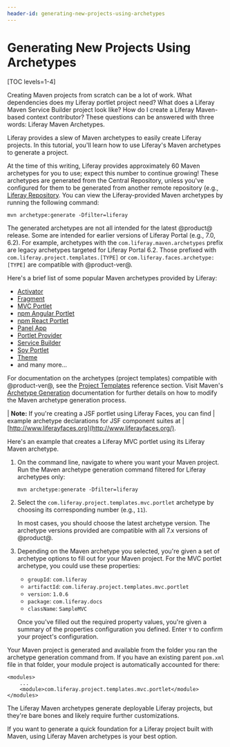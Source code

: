 ```yaml
---
header-id: generating-new-projects-using-archetypes
---
```


# Generating New Projects Using Archetypes

[TOC levels=1-4]

Creating Maven projects from scratch can be a lot of work. What dependencies
does my Liferay portlet project need? What does a Liferay Maven Service Builder
project look like? How do I create a Liferay Maven-based context contributor?
These questions can be answered with three words: Liferay Maven Archetypes.

Liferay provides a slew of Maven archetypes to easily create Liferay projects.
In this tutorial, you'll learn how to use Liferay's Maven archetypes to generate
a project.

At the time of this writing, Liferay provides approximately 60 Maven archetypes
for you to use; expect this number to continue growing! These archetypes are
generated from the Central Repository, unless you've configured for them to be
generated from another remote repository (e.g., 
[Liferay Repository](https://repository.liferay.com). You can view the
Liferay-provided Maven archetypes by running the following command:

    mvn archetype:generate -Dfilter=liferay

The generated archetypes are not all intended for the latest @product@ release.
Some are intended for earlier versions of Liferay Portal (e.g., 7.0, 6.2). For
example, archetypes with the `com.liferay.maven.archetypes` prefix are legacy
archetypes targeted for Liferay Portal 6.2. Those prefixed with
`com.liferay.project.templates.[TYPE]` or `com.liferay.faces.archetype:[TYPE]`
are compatible with @product-ver@.

<!-- TODO: Monitor the archetypes; updates may be required for the above text
for upcoming 7.1 Maven archetypes. -Cody -->

Here's a brief list of some popular Maven archetypes provided by Liferay:

- [Activator](/docs/7-1/reference/-/knowledge_base/r/activator-template)
- [Fragment](/docs/7-1/reference/-/knowledge_base/r/using-the-fragment-template)
- [MVC Portlet](/docs/7-1/reference/-/knowledge_base/r/using-the-mvc-portlet-template)
- [npm Angular Portlet](/docs/7-1/reference/-/knowledge_base/r/npm-angular-portlet-template)
- [npm React Portlet](/docs/7-1/reference/-/knowledge_base/r/npm-react-portlet-template)
- [Panel App](/docs/7-1/reference/-/knowledge_base/r/panel-app-template)
- [Portlet Provider](/docs/7-1/reference/-/knowledge_base/r/portlet-provider-template)
- [Service Builder](/docs/7-1/reference/-/knowledge_base/r/using-the-service-builder-template)
- [Soy Portlet](/docs/7-1/reference/-/knowledge_base/r/soy-portlet-template)
- [Theme](/docs/7-1/reference/-/knowledge_base/r/theme-template)
- and many more...

<!-- TODO: readd JSF archetype, when available -Cody.

- [Liferay Faces](develop/tutorials/-/knowledge_base/7-1/jsf-portlets-with-liferay-faces)
  portlets
  
-->

For documentation on the archetypes (project templates) compatible with
@product-ver@, see the
[Project Templates](/docs/7-1/reference/-/knowledge_base/r/project-templates)
reference section. Visit Maven's
[Archetype Generation](http://maven.apache.org/archetype/maven-archetype-plugin/generate-mojo.html)
documentation for further details on how to modify the Maven archetype
generation process.

| **Note:** If you're creating a JSF portlet using Liferay Faces, you can find
| example archetype declarations for JSF component suites at
| [http://www.liferayfaces.org](http://www.liferayfaces.org/).

Here's an example that creates a Liferay MVC portlet using its Liferay Maven
archetype.

1.  On the command line, navigate to where you want your Maven project. Run
    the Maven archetype generation command filtered for Liferay archetypes only:

        mvn archetype:generate -Dfilter=liferay

2.  Select the `com.liferay.project.templates.mvc.portlet` archetype by
    choosing its corresponding number (e.g., `11`).

    In most cases, you should choose the latest archetype version. The archetype
    versions provided are compatible with all 7.x versions of @product@.

3.  Depending on the Maven archetype you selected, you're given a set of
    archetype options to fill out for your Maven project. For the MVC portlet
    archetype, you could use these properties: 

    - `groupId`: `com.liferay`
    - `artifactId`: `com.liferay.project.templates.mvc.portlet`
    - `version`: `1.0.6`
    - `package`: `com.liferay.docs`
    - `className`: `SampleMVC`

    Once you've filled out the required property values, you're given a summary
    of the properties configuration you defined. Enter `Y` to confirm your
    project's configuration.

Your Maven project is generated and available from the folder you ran the
archetype generation command from. If you have an existing parent `pom.xml` file
in that folder, your module project is automatically accounted for there:

    <modules>
        ...
        <module>com.liferay.project.templates.mvc.portlet</module>
    </modules>

The Liferay Maven archetypes generate deployable Liferay projects, but they're
bare bones and likely require further customizations.

If you want to generate a quick foundation for a Liferay project built with
Maven, using Liferay Maven archetypes is your best option.
